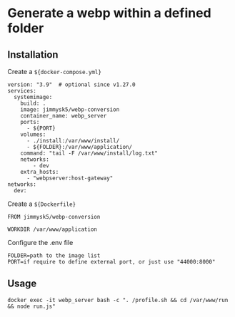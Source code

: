 # Generate a webp within a defined folder

## Installation
Create a `${docker-compose.yml}`
```
version: "3.9"  # optional since v1.27.0
services:
  systemimage:
    build: .
    image: jimmysk5/webp-conversion
    container_name: webp_server
    ports:
      - ${PORT}
    volumes:
      - ./install:/var/www/install/
      - ${FOLDER}:/var/www/application/
    command: "tail -F /var/www/install/log.txt"
    networks:
        - dev
    extra_hosts:
      - "webpserver:host-gateway"
networks:
  dev:
```
Create a `${Dockerfile}`
```
FROM jimmysk5/webp-conversion

WORKDIR /var/www/application
```

Configure the .env file
```
FOLDER=path to the image list
PORT=if require to define external port, or just use "44000:8000"
```

## Usage
```
docker exec -it webp_server bash -c ". /profile.sh && cd /var/www/run && node run.js"
```